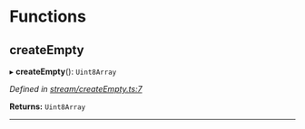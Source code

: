 

# Functions

<a id="createempty"></a>

##  createEmpty

▸ **createEmpty**(): `Uint8Array`

*Defined in [stream/createEmpty.ts:7](https://github.com/polkadot-js/common/blob/9f9ceff/packages/trie-codec/src/stream/createEmpty.ts#L7)*

**Returns:** `Uint8Array`

___

